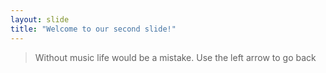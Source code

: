 ```yaml
---
layout: slide
title: "Welcome to our second slide!"
---
```

>Without music life would be a mistake.
Use the left arrow to go back
